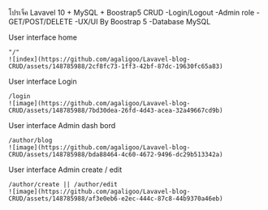 โปรเจ็ค Lavavel 10 + MySQL + Boostrap5 CRUD
    -Login/Logout
    -Admin role
    -GET/POST/DELETE 
    -UX/UI By Boostrap 5 
    -Database MySQL

User interface home

    "/"
    ![index](https://github.com/agaligoo/Lavavel-blog-CRUD/assets/148785988/2cf8fc73-1ff3-42bf-87dc-19630fc65a83)


User interface Login

    /login
    ![image](https://github.com/agaligoo/Lavavel-blog-CRUD/assets/148785988/7bd30dea-26fd-4d43-acea-32a49667cd9b)

User interface Admin dash bord

    /author/blog
    ![image](https://github.com/agaligoo/Lavavel-blog-CRUD/assets/148785988/bda88464-4c60-4672-9496-dc29b513342a)

User interface Admin create / edit

    /author/create || /author/edit
    ![image](https://github.com/agaligoo/Lavavel-blog-CRUD/assets/148785988/af3e0eb6-e2ec-444c-87c8-44b9370a46eb)



